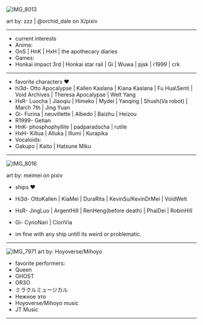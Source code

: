 ![IMG_8013](https://github.com/user-attachments/assets/da1475d4-73c6-40e5-9740-3ccdb4ac4c55)

art by: zzz | @orchid_dale on X/pixiv
-- -- --
- current interests
- Anime:
- OnS | HnK | HxH | the apothecary diaries
- Games:
- Honkai impact 3rd | Honkai star rail | Gi | Wuwa | pjsk | r1999 | crk
-- -- --
- favorite characters ♥
- hi3d- Otto Apocalypse | Kallen Kaslana | Kiana Kaslana | Fu Hua\Senti | Void Archives | Theresa Apocalypse | Welt Yang
- HsR- Luocha | Jiaoqiu | Himeko | Mydei | Yanqing | Shush(Va robot) | March 7th | Jing Yuan
- Gi- Furina | neuvillette | Albedo | Baizhu | Heizou
- R1999- Getian
- HnK- phosphophyllite | padparadscha | rutile
- HxH- Killua | Alluka | Illumi | Kurapika
- Vocaloids:
- Gakupo | Kaito | Hatsune Miku
-- -- --
![IMG_8016](https://github.com/user-attachments/assets/1be05b27-5831-455d-bc3b-9c8d0190d2d9)

art by: meimei on pixiv

- ships ♥
- Hi3d- OttoKallen | KiaMei | DuraRita | KevinSu/KevinDrMei | VoidWelt 
- HsR- JingLuo | ArgentHill | RenHeng(before death) | PhaiDei | RobinHill
- Gi- CynoNari | CloriVia

- im fine with any ship untill its weird or problematic.
-- -- --
![IMG_7971](https://github.com/user-attachments/assets/a27559f8-39a9-46ff-834e-d0fa052069b2)
art by: Hoyoverse/Mihoyo

- favorite performers:
- Queen
- GHOST
- OR3O
- ミラクルミュージカル
- Нежное это
- Hoyoverse/Mihoyo music
- JT Music
-- -- --
<!---]
ChU-0u/ChU-0u is a ✨ special ✨ repository because its `README.md` (this file) appears on your GitHub profile.
You can click the Preview link to take a look at your changes.
--->
